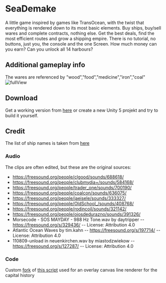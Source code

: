 # SeaDemake
A little game inspired by games like TransOcean, with the twist that everything is rendered down to its most basic elements. Buy ships, buy/sell wares and complete contracts, nothing else. Get the best deals, find the most efficient routes and grow a shipping empire. There is no tutorial, no buttons, just you, the console and the one Screen. How much money can you earn? Can you unlock all 14 harbours?
## Additional gameplay info
The wares are referenced by "wood","food","medicine","iron","coal"
![fullView](https://github.com/gatchrat/SeaDemake/assets/60071174/85b1d33f-daf5-4a87-a72d-2399335fdc5d)

## Download
Get a working version from [here](https://gatchrat.itch.io/seademake) or create a new Unity 5 projekt and try to build it yourself.

## Credit
The list of ship names is taken from [here](https://github.com/increpare/name-generator/blob/master/female)
### Audio
The clips are often edited, but these are the original sources:
- https://freesound.org/people/clgood/sounds/688618/
- https://freesound.org/people/clubmydia+/sounds/584168/
- https://freesound.org/people/trader_one/sounds/700190/
- https://freesound.org/people/coalcon/sounds/636075/
- https://freesound.org/people/jaeisele/sounds/333327/
- https://freesound.org/people/OldSchool_/sounds/408768/
- https://freesound.org/people/rodincoil/sounds/321142/
- https://freesound.org/people/ojosdedurazno/sounds/391326/
- Morsecode - SOS MAYDAY - 988 Hz Tone.wav by daytripper -- https://freesound.org/s/329436/ -- License: Attribution 4.0
- Atlantic Ocean Waves by tim.kahn -- https://freesound.org/s/197714/ -- License: Attribution 4.0
- 110809-unload in neuenkirchen.wav by miastodzwiekow -- https://freesound.org/s/127287/ -- License: Attribution 4.0
### Code
Custom [fork](https://github.com/gatchrat/UILineRenderer) of [this script](https://github.com/Radishmouse22/UILineRenderer/blob/main/UILineRenderer.cs) used for an overlay canvas line renderer for the capital history
